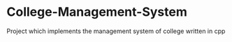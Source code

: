# College-Management-System
Project which implements the management system of college written in cpp

